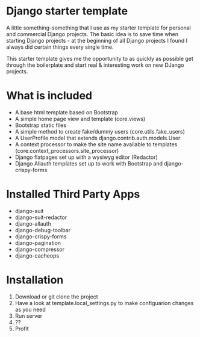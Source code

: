 # Django starter template
A little something-something that I use as my starter template for personal and commercial Django projects.  The basic idea is to save time when starting Django projects - at the beginning of all Django projects I found I always did certain things every single time.

This starter template gives me the opportunity to as quickly as possible get through the boilerplate and start real & interesting work on new DJango projects.

# What is included
* A base html template based on Bootstrap
* A simple home page view and template (core.views)
* Bootstrap static files
* A simple method to create fake/dummy users (core.utils.fake_users)
* A UserProfile model that extends django.contrib.auth.models.User
* A context processor to make the site name available to templates (core.context_processors.site_processor)
* Django flatpages set up with a wysiwyg editor (Redactor)
* Django Allauth templates set up to work with Bootstrap and django-crispy-forms

# Installed Third Party Apps
* django-suit
* django-suit-redactor
* django-allauth
* django-debug-toolbar
* django-crispy-forms
* django-pagination
* django-compressor
* django-cacheops

# Installation
1. Download or git clone the project
2. Have a look at template.local_settings.py to make configuarion changes as you need
3. Run server
4. ??
5. Profit
